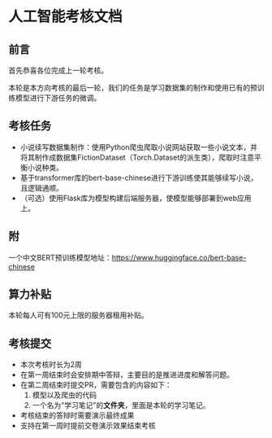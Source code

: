 # 人工智能考核文档
## 前言
首先恭喜各位完成上一轮考核。

本轮是本方向考核的最后一轮，我们的任务是学习数据集的制作和使用已有的预训练模型进行下游任务的微调。
## 考核任务
* 小说续写数据集制作：使用Python爬虫爬取小说网站获取一些小说文本，并将其制作成数据集FictionDataset（Torch.Dataset的派生类），爬取时注意平衡小说种类。
* 基于transformer库的bert-base-chinese进行下游训练使其能够续写小说，且逻辑通顺。
* （可选）使用Flask库为模型构建后端服务器，使模型能够部署到web应用上。

## 附
一个中文BERT预训练模型地址：https://www.huggingface.co/bert-base-chinese

## 算力补贴
本轮每人可有100元上限的服务器租用补贴。

## 考核提交
* 本次考核时长为2周
* 在第一周结束时会安排期中答辩，主要目的是推进进度和解答问题。
* 在第二周结束时提交PR，需要包含的内容如下：
  1. 模型以及爬虫的代码
  2. 一个名为"学习笔记"的**文件夹**，里面是本轮的学习笔记。
* 考核结束的答辩时需要演示最终成果
* 支持在第一周时提前交卷演示效果结束考核
